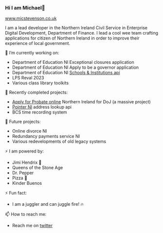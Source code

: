 ### Hi I am Michael👋

www.micstevenson.co.uk

I am a lead developer in the Northern Ireland Civil Service in Enterprise Digital Development, Department of Finance.
I lead a cool wee team crafting applications for citizen of Northern Ireland in order to improve their experience of local government.

🔭 I’m currently working on:
- Department of Education NI Exceptional closures application
- Department of Education NI Apply to be a governor application
- Department of Education NI <a href="https://de-institutions-api-sandbox.london.cloudapps.digital/index.html">Schools & Institutions api</a>
- LPS Reval 2023
- Various class library toolkits

:volcano: Recently completed projects:
- <a href="https://check-eligibility.nidirect.gov.uk/probate">Apply for Probate online</a> Northern Ireland for DoJ (a massive project)
- <a href="https://edd-pointerapi-production.london.cloudapps.digital/index.html">Pointer NI</a> address lookup api
- BCS time recording system

:ship: Future projects:

- Online divorce NI
- Redundancy payments service NI
- Various redevelopments of old legacy systems

⚡ I am powered by:
- Jimi Hendrix :guitar:
- Queens of the Stone Age
- Dr. Pepper
- Pizza 🍕
- Kinder Buenos

⚡ Fun fact:
- I am a juggler and can juggle fire! 🔥

📫 How to reach me:
- Reach me on <a href="https://twitter.com/mikeatronic">twitter</a>
<!--

- 🌱 I’m currently learning ...
- 👯 I’m looking to collaborate on ...
- 💬 Ask me about ...
-->

